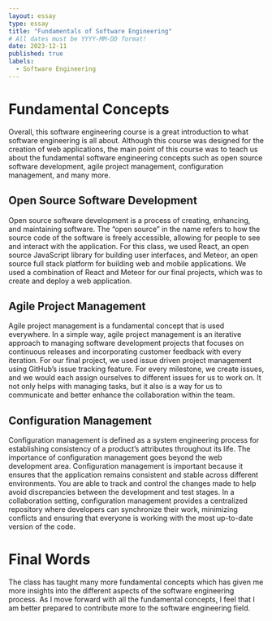 ```yaml
---
layout: essay
type: essay
title: "Fundamentals of Software Engineering"
# All dates must be YYYY-MM-DD format!
date: 2023-12-11
published: true
labels:
  - Software Engineering
---
```

# Fundamental Concepts
Overall, this software engineering course is a great introduction to what software engineering is all about. Although this course was designed for the creation of web applications, the main point of this course was to teach us about the fundamental software engineering concepts such as open source software development, agile project management, configuration management, and many more.

## Open Source Software Development
Open source software development is a process of creating, enhancing, and maintaining software. The “open source” in the name refers to how the source code of the software is freely accessible, allowing for people to see and interact with the application. For this class, we used React, an open source JavaScript library for building user interfaces, and Meteor, an open source full stack platform for building web and mobile applications. We used a combination of React and Meteor for our final projects, which was to create and deploy a web application.

## Agile Project Management
Agile project management is a fundamental concept that is used everywhere. In a simple way, agile project management is an iterative approach to managing software development projects that focuses on continuous releases and incorporating customer feedback with every iteration. For our final project, we used issue driven project management using GitHub’s issue tracking feature. For every milestone, we create issues, and we would each assign ourselves to different issues for us to work on. It not only helps with managing tasks, but it also is a way for us to communicate and better enhance the collaboration within the team.

## Configuration Management
Configuration management is defined as a system engineering process for establishing consistency of a product’s attributes throughout its life. The importance of configuration management goes beyond the web development area. Configuration management is important because it ensures that the application remains consistent and stable across different environments. You are able to track and control the changes made to help avoid discrepancies between the development and test stages. In a collaboration setting, configuration management provides a centralized repository where developers can synchronize their work, minimizing conflicts and ensuring that everyone is working with the most up-to-date version of the code.

# Final Words
The class has taught many more fundamental concepts which has given me more insights into the different aspects of the software engineering process. As I move forward with all the fundamental concepts, I feel that I am better prepared to contribute more to the software engineering field. 

